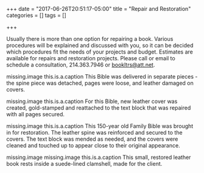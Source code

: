 +++
date = "2017-06-26T20:51:17-05:00"
title = "Repair and Restoration"
categories = []
tags = []

+++

Usually there is more than one option for repairing a book. Various procedures will be explained and discussed with you, 
so it can be decided which procedures fit the needs of your projects and budget.  Estimates are available for repairs 
and restoration projects. Please call or email to schedule a consultation, 214.363.7946 or bookltrs@att.net.

missing.image
this.is.a.caption This Bible was delivered in separate pieces - the spine piece was detached, pages were loose, and 
leather damaged on covers.

missing.image
this.is.a.caption For this Bible, new leather cover was created, gold-stamped and reattached to the text block that was 
repaired with all pages secured.

missing.image
this.is.a.caption This 150-year old Family Bible was brought in for restoration. The leather spine was reinforced and 
secured to the covers. The text block was mended as needed, and the covers were cleaned and touched up to appear close to their original appearance.
 
missing.image
missing.image
this.is.a.caption This small, restored leather book rests inside a suede-lined clamshell, made for the client.